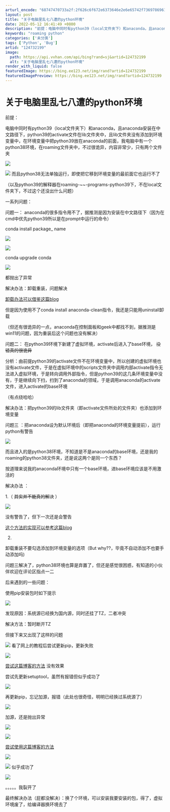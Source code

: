 ```yaml
---
arturl_encode: "68747470733a2f:2f626c6f672e6373646e2e6e65742f73697869616e3636362f:61727469636c652f64657461696c732f313234373332313939"
layout: post
title: "关于电脑里乱七八遭的python环境"
date: 2022-05-12 16:41:49 +0800
description: "前提：电脑中同时有python39（local文件夹下）和anaconda，且anaconda安装在"
keywords: "roaming python"
categories: ['未分类']
tags: ['Python', 'Bug']
artid: "124732199"
image:
  path: https://api.vvhan.com/api/bing?rand=sj&artid=124732199
  alt: "关于电脑里乱七八遭的python环境"
render_with_liquid: false
featuredImage: https://bing.ee123.net/img/rand?artid=124732199
featuredImagePreview: https://bing.ee123.net/img/rand?artid=124732199
---
```


# 关于电脑里乱七八遭的python环境

前提：

电脑中同时有python39（local文件夹下）和anaconda，且anaconda安装在中文路径下，python39的activate文件在lib文件夹中，且lib文件夹没有添加到环境变量中，在环境变量中把python39放在anaconda的前面，我电脑中有一个python38环境，在roaming文件夹中，不过很诡异，内容非常少，只有两个文件夹

![](https://i-blog.csdnimg.cn/blog_migrate/92d85c717d2d2b9fbb9cc34b3f9f5562.png)

![](https://i-blog.csdnimg.cn/blog_migrate/91bdf921912c436f8a3254fef1507379.png)
而且python38无法单独运行，即使把它移到环境变量的最前面它也运行不了

（以及python39的解释器在roaming-~~-programs-python39下，不在local文件夹下，不过这个还没出什么问题）

一系列问题：

问题一：
anaconda的很多指令用不了，据推测是因为安装在中文路径下（因为在cmd中优先python39所以是在prompt中运行的命令）

conda install package\_ name

![](https://i-blog.csdnimg.cn/blog_migrate/a16e925976b4e33931e13e12cf0a75fb.png)

![](https://i-blog.csdnimg.cn/blog_migrate/f651c5046303be46a72c3211fe85fc34.jpeg)

conda upgrade conda

![](https://i-blog.csdnimg.cn/blog_migrate/0d0d0b4c340709cd1d1fb209e8f14dfc.png)

都抛出了异常

解决办法：卸载重装，问题解决

[卸载办法可以借鉴这篇blog](https://blog.csdn.net/Lord_Bao/article/details/114170382 "卸载办法可以借鉴这篇blog")

但是因为使用不了conda install anaconda-clean指令，我还是只能用uninstall卸载

（但还有很诡异的一点，anaconda在控制面板和geek中都找不到，据推测是win11的问题，因为重装后这个问题也没有解决）

问题二：
在python39环境下新建了虚拟环境，activate后进入了base环境，
~~没错真的很诡异~~

分析：由前提python39的activate文件不在环境变量中，所以创建的虚拟环境也没有activate文件，于是在虚拟环境中的scripts文件夹中调用内部activate指令无法进入虚拟环境，于是转向调用外部指令，但是python39的这几条环境变量中没有，于是继续向下扫，扫到了anaconda的领域，于是调用anaconda的activate文件，进入activate的base环境

（有点绕哈哈）

解决办法：把python39的lib文件夹（即activate文件所处的文件夹）也添加到环境变量

问题三
：把anaconda设为默认环境后（即把anaconda的环境变量提前），运行python有警告

![](https://i-blog.csdnimg.cn/blog_migrate/9f3a3a050e626c71ff8aae58bb4e0042.png)

而且进入的是python38环境，不知道是不是anaconda的base环境，还是我的roaming的python38文件夹，还是说这两个是同一个东西？

按道理来说我的anaconda环境中只有一个base环境，进base环境应该是不用激活的

解决办法 ：

1.（
~~其实并不能真的解决~~
）

![](https://i-blog.csdnimg.cn/blog_migrate/c399b32901835b6556bdb16fb9498b5f.png)

没有警告了，但下一次还是会警告

[这个方法的实现可以参考这篇blog](https://blog.csdn.net/FunORAMA/article/details/98223276 "这个方法的实现可以参考这篇blog")

2.

卸载重装不要勾选添加到环境变量的选项（But why??，毕竟不自动添加不也要手动添加吗)

问题三解决了，python38环境也算是弃置了，但还是感觉很困惑，有知道的小伙伴欢迎在评论区指点一二

后来遇到的一些问题：

使用pip安装包时如下提示

![](https://i-blog.csdnimg.cn/blog_migrate/207cbc4383cc5d9b409c45dc9c3b3f61.png)

发现原因：系统源已经换为国内源，同时还挂了TZ，二者冲突

解决方法：暂时断开TZ

但接下来又出现了这样的问题

![](https://i-blog.csdnimg.cn/blog_migrate/e8907a9e7a9343d15ef8ce33e5181bb0.png)
看了网上的教程后尝试更新pip，更新失败

![](https://i-blog.csdnimg.cn/blog_migrate/cce3333b834174ce9088e32cef7509f2.png)

[尝试这篇博客的方法](https://blog.csdn.net/qq_45504119/article/details/106199866 "尝试这篇博客的方法")
没有效果

尝试先更新setuptool，虽然有报错但似乎成功了

![](https://i-blog.csdnimg.cn/blog_migrate/73631b70f43cbf6d96b379054cbed746.png)

再更新pip，忘记加源，报错（此处也很奇怪，明明已经换过系统源了）

![](https://i-blog.csdnimg.cn/blog_migrate/b3033816d20e3504f9b7d9d626f45a53.png)

加源，还是抛出异常

![](https://i-blog.csdnimg.cn/blog_migrate/2cb39554cd7f41a38826ea02c2d1f1bd.png)

![](https://i-blog.csdnimg.cn/blog_migrate/96553014ad28093e1db5200691b24830.png)

[尝试使用这篇博客的方法](https://blog.csdn.net/weixin_41450123/article/details/110244117 "尝试使用这篇博客的方法")

![](https://i-blog.csdnimg.cn/blog_migrate/e1a34bf2089fbb5b7c28f0d83c951b82.png)

![](https://i-blog.csdnimg.cn/blog_migrate/da4c6e92ae51f635ed3d467b4f7ef2c8.png)
似乎成功了

![](https://i-blog.csdnimg.cn/blog_migrate/bd4e1cded82556e79ccdafeaf9c4ba9a.png)

。。。。。我裂开了

最终解决办法（屁都没解决）：换了个环境，可以安装我要安装的包，得了，虚拟环境废了，给编译器换环境去了